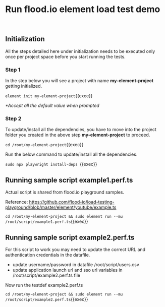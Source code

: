 
# Run flood.io element load test demo

<br>

## Initialization

All the steps detailed here under initialization needs to be executed only once per project space before you start running the tests.


### Step 1

In the step below you will see a project with name __my-element-project__ getting initialized. 

`element init my-element-project`{{exec}}

_*Accept all the default value when prompted_


### Step 2

To update/install all the dependencies, you have to move into the project folder you created in the above step __my-element-project__ to proceed.

`cd /root/my-element-project`{{exec}}

Run the below command to update/install all the dependencies. 

`sudo npx playwright install-deps `{{exec}}


## Running sample script example1.perf.ts

Actual script is shared from flood.io playground samples.

Reference: <https://github.com/flood-io/load-testing-playground/blob/master/element/youtube/example.ts>


`cd /root/my-element-project && sudo element run --mu /root/script/example1.perf.ts`{{exec}}


## Running sample script example2.perf.ts

For this script to work you may need to update the correct URL and authentication credentials in the datafile.
- update username/password in datafile /root/script/users.csv
- update application launch url and sso url variables in /root/script/example2.perf.ts file

Now run the testdef example2.perf.ts

`cd /root/my-element-project && sudo element run --mu /root/script/example2.perf.ts`{{exec}}

